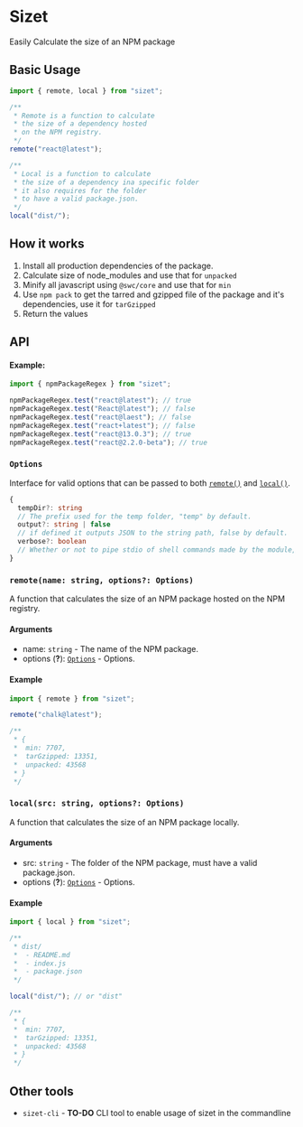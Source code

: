 # Sizet

Easily Calculate the size of an NPM package

## Basic Usage

```js
import { remote, local } from "sizet";

/**
 * Remote is a function to calculate
 * the size of a dependency hosted
 * on the NPM registry.
 */
remote("react@latest");

/**
 * Local is a function to calculate
 * the size of a dependency ina specific folder
 * it also requires for the folder
 * to have a valid package.json.
 */
local("dist/");
```

## How it works

1. Install all production dependencies of the package.
2. Calculate size of node_modules and use that for `unpacked`
3. Minify all javascript using `@swc/core` and use that for `min`
4. Use `npm pack` to get the tarred and gzipped file of the package and it's dependencies, use it for `tarGzipped`
5. Return the values

## API

#### Example:

```js
import { npmPackageRegex } from "sizet";

npmPackageRegex.test("react@latest"); // true
npmPackageRegex.test("React@latest"); // false
npmPackageRegex.test("react@laest"); // false
npmPackageRegex.test("react+latest"); // false
npmPackageRegex.test("react@13.0.3"); // true
npmPackageRegex.test("react@2.2.0-beta"); // true
```

### `Options`

Interface for valid options that can be passed to both [`remote()`](#remote) and [`local()`](#local).

```ts
{
  tempDir?: string
  // The prefix used for the temp folder, "temp" by default.
  output?: string | false
  // if defined it outputs JSON to the string path, false by default.
  verbose?: boolean
  // Whether or not to pipe stdio of shell commands made by the module, false by default.
}
```

### `remote(name: string, options?: Options)`

A function that calculates the size of an NPM package hosted on the NPM registry.

#### Arguments

- name: `string` - The name of the NPM package.
- options (**?**): [`Options`](#options) - Options.

#### Example

```js
import { remote } from "sizet";

remote("chalk@latest");

/**
 * {
 *  min: 7707,
 *  tarGzipped: 13351,
 *  unpacked: 43568
 * }
 */
```

### `local(src: string, options?: Options)`

A function that calculates the size of an NPM package locally.

#### Arguments

- src: `string` - The folder of the NPM package, must have a valid package.json.
- options (**?**): [`Options`](#options) - Options.

#### Example

```js
import { local } from "sizet";

/**
 * dist/
 *  - README.md
 *  - index.js
 *  - package.json
 */

local("dist/"); // or "dist"

/**
 * {
 *  min: 7707,
 *  tarGzipped: 13351,
 *  unpacked: 43568
 * }
 */
```

## Other tools

- `sizet-cli` - **TO-DO** CLI tool to enable usage of sizet in the commandline
